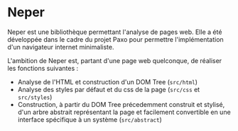 # Neper

Neper est une bibliothèque permettant l'analyse de pages web. Elle a été développée dans le cadre du projet Paxo pour permettre l'implémentation d'un navigateur internet minimaliste. 

L'ambition de Neper est, partant d'une page web quelconque, de réaliser les fonctions suivantes : 
  
- Analyse de l'HTML et construction d'un DOM Tree (`src/html`)
- Analyse des styles par défaut et du css de la page (`src/css` et `src/styles`)
- Construction, à partir du DOM Tree précedemment construit et stylisé, d'un arbre abstrait représentant la page et facilement convertible en une interface spécifique à un système (`src/abstract`)